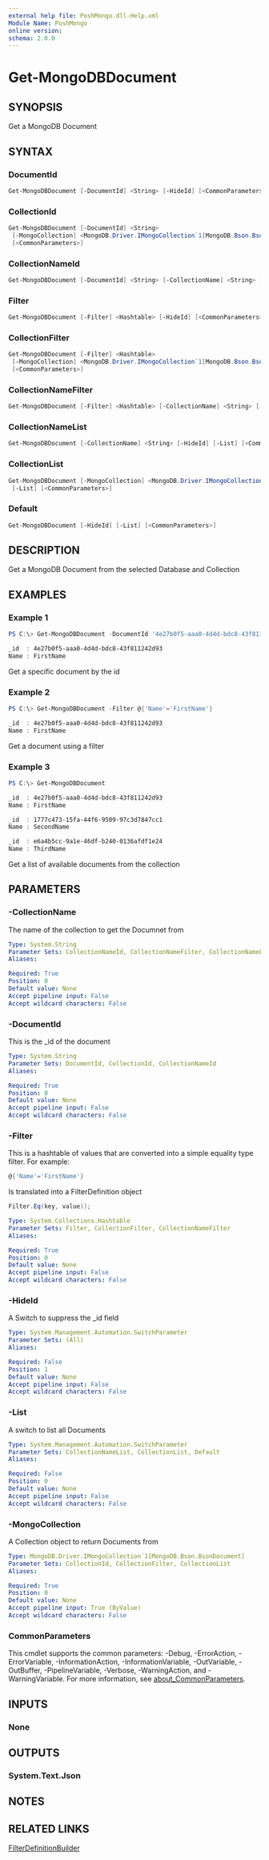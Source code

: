 ```yaml
---
external help file: PoshMongo.dll-Help.xml
Module Name: PoshMongo
online version:
schema: 2.0.0
---
```


# Get-MongoDBDocument

## SYNOPSIS

Get a MongoDB Document

## SYNTAX

### DocumentId

```powershell
Get-MongoDBDocument [-DocumentId] <String> [-HideId] [<CommonParameters>]
```

### CollectionId

```powershell
Get-MongoDBDocument [-DocumentId] <String>
 [-MongoCollection] <MongoDB.Driver.IMongoCollection`1[MongoDB.Bson.BsonDocument]> [-HideId]
 [<CommonParameters>]
```

### CollectionNameId

```powershell
Get-MongoDBDocument [-DocumentId] <String> [-CollectionName] <String> [-HideId] [<CommonParameters>]
```

### Filter

```powershell
Get-MongoDBDocument [-Filter] <Hashtable> [-HideId] [<CommonParameters>]
```

### CollectionFilter

```powershell
Get-MongoDBDocument [-Filter] <Hashtable>
 [-MongoCollection] <MongoDB.Driver.IMongoCollection`1[MongoDB.Bson.BsonDocument]> [-HideId]
 [<CommonParameters>]
```

### CollectionNameFilter

```powershell
Get-MongoDBDocument [-Filter] <Hashtable> [-CollectionName] <String> [-HideId] [<CommonParameters>]
```

### CollectionNameList

```powershell
Get-MongoDBDocument [-CollectionName] <String> [-HideId] [-List] [<CommonParameters>]
```

### CollectionList

```powershell
Get-MongoDBDocument [-MongoCollection] <MongoDB.Driver.IMongoCollection`1[MongoDB.Bson.BsonDocument]> [-HideId]
 [-List] [<CommonParameters>]
```

### Default

```powershell
Get-MongoDBDocument [-HideId] [-List] [<CommonParameters>]
```

## DESCRIPTION

Get a MongoDB Document from the selected Database and Collection

## EXAMPLES

### Example 1

```powershell
PS C:\> Get-MongoDBDocument -DocumentId '4e27b0f5-aaa0-4d4d-bdc8-43f811242d93'

_id  : 4e27b0f5-aaa0-4d4d-bdc8-43f811242d93
Name : FirstName
```

Get a specific document by the id

### Example 2

```powershell
PS C:\> Get-MongoDBDocument -Filter @{'Name'='FirstName'}

_id  : 4e27b0f5-aaa0-4d4d-bdc8-43f811242d93
Name : FirstName
```

Get a document using a filter

### Example 3

```powershell
PS C:\> Get-MongoDBDocument

_id  : 4e27b0f5-aaa0-4d4d-bdc8-43f811242d93
Name : FirstName

_id  : 1777c473-15fa-44f6-9509-97c3d7847cc1
Name : SecondName

_id  : e6a4b5cc-9a1e-46df-b240-0136afdf1e24
Name : ThirdName
```

Get a list of available documents from the collection

## PARAMETERS

### -CollectionName

The name of the collection to get the Documnet from

```yaml
Type: System.String
Parameter Sets: CollectionNameId, CollectionNameFilter, CollectionNameList
Aliases:

Required: True
Position: 0
Default value: None
Accept pipeline input: False
Accept wildcard characters: False
```

### -DocumentId

This is the _id of the document

```yaml
Type: System.String
Parameter Sets: DocumentId, CollectionId, CollectionNameId
Aliases:

Required: True
Position: 0
Default value: None
Accept pipeline input: False
Accept wildcard characters: False
```

### -Filter

This is a hashtable of values that are converted into a simple equality type
filter. For example:

```powershell
@{'Name'='FirstName'}
```

Is translated into a FilterDefinition object

```csharp
Filter.Eq(key, value));
```

```yaml
Type: System.Collections.Hashtable
Parameter Sets: Filter, CollectionFilter, CollectionNameFilter
Aliases:

Required: True
Position: 0
Default value: None
Accept pipeline input: False
Accept wildcard characters: False
```

### -HideId

A Switch to suppress the _id field

```yaml
Type: System.Management.Automation.SwitchParameter
Parameter Sets: (All)
Aliases:

Required: False
Position: 1
Default value: None
Accept pipeline input: False
Accept wildcard characters: False
```

### -List

A switch to list all Documents

```yaml
Type: System.Management.Automation.SwitchParameter
Parameter Sets: CollectionNameList, CollectionList, Default
Aliases:

Required: False
Position: 0
Default value: None
Accept pipeline input: False
Accept wildcard characters: False
```

### -MongoCollection

A Collection object to return Documents from

```yaml
Type: MongoDB.Driver.IMongoCollection`1[MongoDB.Bson.BsonDocument]
Parameter Sets: CollectionId, CollectionFilter, CollectionList
Aliases:

Required: True
Position: 0
Default value: None
Accept pipeline input: True (ByValue)
Accept wildcard characters: False
```

### CommonParameters

This cmdlet supports the common parameters: -Debug, -ErrorAction, -ErrorVariable, -InformationAction, -InformationVariable, -OutVariable, -OutBuffer, -PipelineVariable, -Verbose, -WarningAction, and -WarningVariable. For more information, see [about_CommonParameters](http://go.microsoft.com/fwlink/?LinkID=113216).

## INPUTS

### None

## OUTPUTS

### System.Text.Json

## NOTES

## RELATED LINKS

[FilterDefinitionBuilder](https://mongodb.github.io/mongo-csharp-driver/2.18/apidocs/html/T_MongoDB_Driver_FilterDefinitionBuilder_1.htm)
